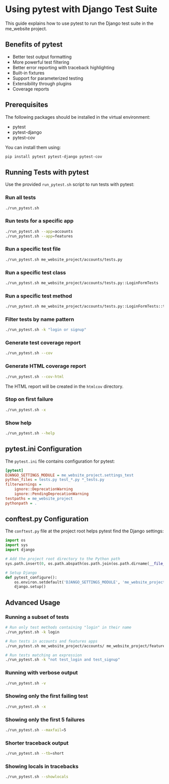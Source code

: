 # Using pytest with Django Test Suite

This guide explains how to use pytest to run the Django test suite in the me_website project.

## Benefits of pytest

- Better test output formatting
- More powerful test filtering
- Better error reporting with traceback highlighting
- Built-in fixtures
- Support for parameterized testing
- Extensibility through plugins
- Coverage reports

## Prerequisites

The following packages should be installed in the virtual environment:
- pytest
- pytest-django
- pytest-cov

You can install them using:
```bash
pip install pytest pytest-django pytest-cov
```

## Running Tests with pytest

Use the provided `run_pytest.sh` script to run tests with pytest:

### Run all tests
```bash
./run_pytest.sh
```

### Run tests for a specific app
```bash
./run_pytest.sh --app=accounts
./run_pytest.sh --app=features
```

### Run a specific test file
```bash
./run_pytest.sh me_website_project/accounts/tests.py
```

### Run a specific test class
```bash
./run_pytest.sh me_website_project/accounts/tests.py::LoginFormTests
```

### Run a specific test method
```bash
./run_pytest.sh me_website_project/accounts/tests.py::LoginFormTests::test_valid_login_form
```

### Filter tests by name pattern
```bash
./run_pytest.sh -k "login or signup"
```

### Generate test coverage report
```bash
./run_pytest.sh --cov
```

### Generate HTML coverage report
```bash
./run_pytest.sh --cov-html
```
The HTML report will be created in the `htmlcov` directory.

### Stop on first failure
```bash
./run_pytest.sh -x
```

### Show help
```bash
./run_pytest.sh --help
```

## pytest.ini Configuration

The `pytest.ini` file contains configuration for pytest:

```ini
[pytest]
DJANGO_SETTINGS_MODULE = me_website_project.settings_test
python_files = tests.py test_*.py *_tests.py
filterwarnings =
    ignore::DeprecationWarning
    ignore::PendingDeprecationWarning
testpaths = me_website_project
pythonpath = .
```

## conftest.py Configuration

The `conftest.py` file at the project root helps pytest find the Django settings:

```python
import os
import sys
import django

# Add the project root directory to the Python path
sys.path.insert(0, os.path.abspath(os.path.join(os.path.dirname(__file__), 'me_website_project')))

# Setup Django
def pytest_configure():
    os.environ.setdefault('DJANGO_SETTINGS_MODULE', 'me_website_project.settings_test')
    django.setup()
```

## Advanced Usage

### Running a subset of tests
```bash
# Run only test methods containing "login" in their name
./run_pytest.sh -k login

# Run tests in accounts and features apps
./run_pytest.sh me_website_project/accounts/ me_website_project/features/

# Run tests matching an expression
./run_pytest.sh -k "not test_login and test_signup"
```

### Running with verbose output
```bash
./run_pytest.sh -v
```

### Showing only the first failing test
```bash
./run_pytest.sh -x
```

### Showing only the first 5 failures
```bash
./run_pytest.sh --maxfail=5
```

### Shorter traceback output
```bash
./run_pytest.sh --tb=short
```

### Showing locals in tracebacks
```bash
./run_pytest.sh --showlocals
```
